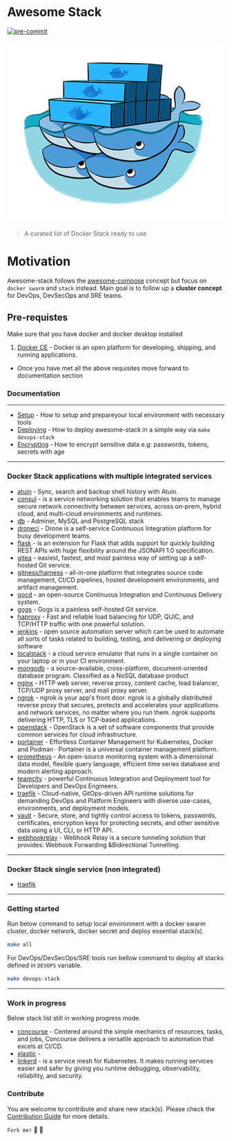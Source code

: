 # Awesome Stack

[![pre-commit](https://img.shields.io/badge/pre--commit-enabled-brightgreen?logo=pre-commit)](https://github.com/pre-commit/pre-commit)

![logo](https://raw.githubusercontent.com/docker-library/docs/471fa6e4cb58062ccbf91afc111980f9c7004981/swarm/logo.png)

> A curated list of Docker Stack ready to use

# Motivation

Awesome-stack follows the [awesome-compose](https://github.com/docker/awesome-compose) concept but focus on `docker swarm` and `stack` instead. Main goal is to follow up a **cluster concept** for DevOps, DevSecOps and SRE teams.

## Pre-requistes

Make sure that you have docker and docker desktop installed

1. [Docker CE](https://docs.docker.com/get-started/get-docker/) - Docker is an open platform for developing, shipping, and running applications.

* Once you have met all the above requisites move forward to documentation section

### Documentation

---

- [Setup](docs/setup.md) - How to setup and prepareyour local environment with necessary tools
- [Deploying](docs/deploy.md) - How to deploy awesome-stack in a simple way via `make devops-stack`
- [Encrypting](docs/age.md) - How to encrypt sensitive data e.g: passwords, tokens, secrets with age

---

### Docker Stack applications with multiple integrated services

- [atuin](atuin) - Sync, search and backup shell history with Atuin.
- [consul](consul) - is a service networking solution that enables teams to manage secure network connectivity between services, across on-prem, hybrid cloud, and multi-cloud environments and runtimes.
- [db](db) - Adminer, MySQL and PostgreSQL stack
- [droneci](droneci) - Drone is a self-service Continuous Integration platform for busy development teams.
- [flask](flask) -  is an extension for Flask that adds support for quickly building REST APIs with huge flexibility around the JSONAPI 1.0 specification.
- [gitea](gitea) - easiest, fastest, and most painless way of setting up a self-hosted Git service.
- [gitness/harness](harness) - all-in-one platform that integrates source code management, CI/CD pipelines, hosted development environments, and artifact management.
- [gocd](gocd) - an open-source Continuous Integration and Continuous Delivery system.
- [gogs](gogs) - Gogs is a painless self-hosted Git service.
- [haproxy](haproxy) - Fast and reliable load balancing for UDP, QUIC, and TCP/HTTP traffic with one powerful solution.
- [jenkins](jenkins) - open source automation server which can be used to automate all sorts of tasks related to building, testing, and delivering or deploying software
- [localstack](localstack) - a cloud service emulator that runs in a single container on your laptop or in your CI environment.
- [mongodb](mongodb) - a source-available, cross-platform, document-oriented database program. Classified as a NoSQL database product
- [nginx](nginx) - HTTP web server, reverse proxy, content cache, load balancer, TCP/UDP proxy server, and mail proxy server.
- [ngrok](ngrok) - ngrok is your app's front door. ngrok is a globally distributed
reverse proxy
 that secures, protects and accelerates your applications and network services, no matter where you run them. ngrok supports delivering HTTP, TLS or TCP-based applications.
- [openstack](openstack) - OpenStack is a set of software components that provide common services for cloud infrastructure.
- [portainer](portainer) - Effortless Container Management for Kubernetes, Docker and Podman · Portainer is a universal container management platform.
- [prometheus](prometheus) - An open-source monitoring system with a dimensional data model, flexible query language, efficient time series database and modern alerting approach.
- [teamcity](teamcity) - powerful Continuous Integration and Deployment tool for Developers and DevOps Engineers.
- [traefik](traefik) - Cloud-native, GitOps-driven API runtime solutions for demanding DevOps and Platform Engineers with diverse use-cases, environments, and deployment models.
- [vault](vault) - Secure, store, and tightly control access to tokens, passwords, certificates, encryption keys for protecting secrets, and other sensitive data using a UI, CLI, or HTTP API.
- [webhookrelay](webhookrelay) - Webhook Relay is a secure tunneling solution that provides: Webhook Forwarding &Bidirectional Tunnelling.

---

### Docker Stack single service (non integrated)

- [traefik](traefik)

---

### Getting started

Run below command to setup local environment with a docker swarm cluster, docker network, docker secret and deploy essential stack(s).

```sh
make all
```

For DevOps/DevSecOps/SRE tools run bellow command to deploy all stacks defined in `DEVOPS` variable.

```sh
make devops-stack
```

---

### Work in progress

Below stack list still in working progress mode.

- [concourse](concurse) - Centered around the simple mechanics of resources, tasks, and jobs, Concourse delivers a versatile approach to automation that excels at CI/CD.
- [elastic](elastic) -
- [linkerd](linkerd) - is a service mesh for Kubernetes. It makes running services easier and safer by giving you runtime debugging, observability, reliability, and security.

### Contribute

You are welcome to contribute and share new stack(s). Please check the [Contribution Guide](CONTRIBUTE.md) for more details.

`Fork me!` 🥰 🚀
